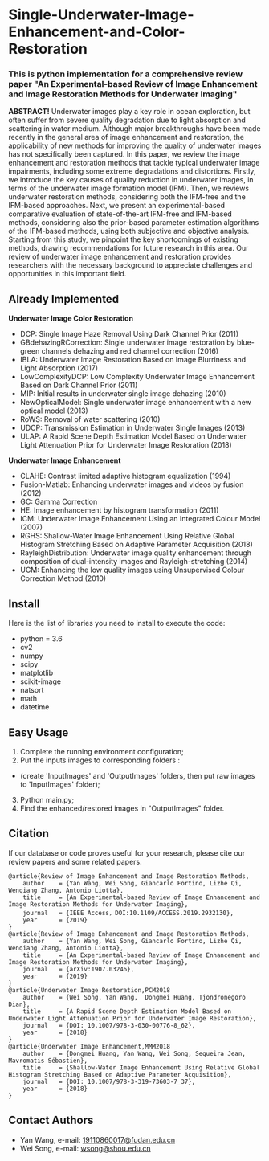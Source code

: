<h1>Single-Underwater-Image-Enhancement-and-Color-Restoration</h1>
<h3>This is python implementation for a comprehensive review paper "An Experimental-based Review of Image Enhancement and Image Restoration Methods for Underwater Imaging" </h3>


**ABSTRACT!**  Underwater images play a key role in ocean exploration, but often suffer from severe quality degradation due to light absorption and scattering in water medium. Although major breakthroughs have been made recently in the general area of image enhancement and restoration, the applicability of new methods for improving the quality of underwater images has not specifically been captured. In this paper, we review the image enhancement and restoration methods that tackle typical underwater image impairments, including some extreme degradations and distortions. Firstly, we introduce the key causes of quality reduction in underwater images, in terms of the underwater image formation model (IFM). Then, we reviews underwater restoration methods, considering both the IFM-free and the IFM-based approaches. Next, we present an experimental-based comparative evaluation of state-of-the-art IFM-free and IFM-based methods, considering also the prior-based parameter estimation algorithms of the IFM-based methods, using both subjective and objective analysis. Starting from this study, we pinpoint the key shortcomings of existing methods, drawing recommendations for future research in this area. Our review of underwater image enhancement and restoration provides researchers with the necessary background to appreciate challenges and opportunities in this important field.

## Already Implemented

**Underwater Image Color Restoration**
- DCP: Single Image Haze Removal Using Dark Channel Prior (2011)
- GBdehazingRCorrection: Single underwater image restoration by blue-green channels dehazing and red channel correction (2016)
- IBLA: Underwater Image Restoration Based on Image Blurriness and Light Absorption (2017)
- LowComplexityDCP: Low Complexity Underwater Image Enhancement Based on Dark Channel Prior (2011)
- MIP: Initial results in underwater single image dehazing (2010)
- NewOpticalModel: Single underwater image enhancement with a new optical model (2013)
- RoWS: Removal of water scattering (2010)
- UDCP: Transmission Estimation in Underwater Single Images (2013)
- ULAP: A Rapid Scene Depth Estimation Model Based on Underwater Light Attenuation Prior for Underwater Image Restoration (2018)

**Underwater Image Enhancement**
- CLAHE: Contrast limited adaptive histogram equalization (1994)
- Fusion-Matlab: Enhancing underwater images and videos by fusion (2012)
- GC: Gamma Correction
- HE: Image enhancement by histogram transformation (2011)
- ICM: Underwater Image Enhancement Using an Integrated Colour Model (2007)
- RGHS: Shallow-Water Image Enhancement Using Relative Global Histogram Stretching Based on Adaptive Parameter Acquisition (2018)
- RayleighDistribution: Underwater image quality enhancement through composition of dual-intensity images and Rayleigh-stretching (2014)
- UCM: Enhancing the low quality images using Unsupervised Colour Correction Method (2010)



## Install
Here is the list of libraries you need to install to execute the code:
- python = 3.6
- cv2
- numpy
- scipy
- matplotlib
- scikit-image
- natsort
- math
- datetime

## Easy Usage
1. Complete the running environment configuration;
2. Put the inputs images to corresponding folders :
  - (create 'InputImages' and 'OutputImages' folders, then put raw images to 'InputImages' folder);
3. Python main.py;
4. Find the enhanced/restored images in "OutputImages" folder.


## Citation
If our database or code proves useful for your research, please cite our review papers and some related papers.

```
@article{Review of Image Enhancement and Image Restoration Methods,
    author    = {Yan Wang, Wei Song, Giancarlo Fortino, Lizhe Qi, Wenqiang Zhang, Antonio Liotta},
    title     = {An Experimental-based Review of Image Enhancement and Image Restoration Methods for Underwater Imaging},
    journal   = {IEEE Access，DOI:10.1109/ACCESS.2019.2932130},
    year      = {2019}
}
@article{Review of Image Enhancement and Image Restoration Methods,
    author    = {Yan Wang, Wei Song, Giancarlo Fortino, Lizhe Qi, Wenqiang Zhang, Antonio Liotta},
    title     = {An Experimental-based Review of Image Enhancement and Image Restoration Methods for Underwater Imaging},
    journal   = {arXiv:1907.03246},
    year      = {2019}
}
@article{Underwater Image Restoration,PCM2018
    author    = {Wei Song, Yan Wang,  Dongmei Huang, Tjondronegoro Dian},
    title     = {A Rapid Scene Depth Estimation Model Based on Underwater Light Attenuation Prior for Underwater Image Restoration},
    journal   = {DOI: 10.1007/978-3-030-00776-8_62},
    year      = {2018}
}
@article{Underwater Image Enhancement,MMM2018
    author    = {Dongmei Huang, Yan Wang, Wei Song, Sequeira Jean, Mavromatis Sébastien},
    title     = {Shallow-Water Image Enhancement Using Relative Global Histogram Stretching Based on Adaptive Parameter Acquisition},
    journal   = {DOI: 10.1007/978-3-319-73603-7_37},
    year      = {2018}
}
```

## Contact Authors
- Yan Wang, e-mail: 19110860017@fudan.edu.cn
- Wei Song, e-mail: wsong@shou.edu.cn
